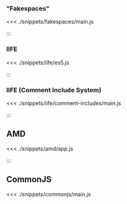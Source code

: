 ### "Fakespaces"

<<< ./snippets/fakespaces/main.js

:::

### IIFE

<<< ./snippets/iife/es5.js

:::

### IIFE (Comment Include System)

<<< ./snippets/iife/comment-includes/main.js

:::

## AMD

<<< ./snippets/amd/app.js

:::

## CommonJS

<<< ./snippets/commonjs/main.js
